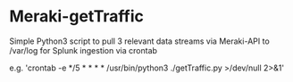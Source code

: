 # Meraki-getTraffic
Simple Python3 script to pull 3 relevant data streams via Meraki-API to /var/log for Splunk ingestion via crontab

e.g. 'crontab -e */5 * * * * /usr/bin/python3 ./getTraffic.py >/dev/null 2>&1' 
